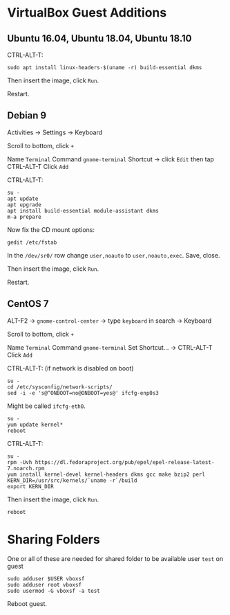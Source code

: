 # VirtualBox Guest Additions

## Ubuntu 16.04, Ubuntu 18.04, Ubuntu 18.10

CTRL-ALT-T:

```
sudo apt install linux-headers-$(uname -r) build-essential dkms
```

Then insert the image, click `Run`.

Restart.

## Debian 9

Activities -> Settings -> Keyboard

Scroll to bottom, click `+`

Name `Terminal`
Command `gnome-terminal`
Shortcut -> click `Edit` then tap CTRL-ALT-T
Click `Add`

CTRL-ALT-T:

```
su -
apt update
apt upgrade
apt install build-essential module-assistant dkms
m-a prepare
```

Now fix the CD mount options:

```
gedit /etc/fstab
```

In the `/dev/sr0/` row change `user,noauto` to `user,noauto,exec`. Save, close.

Then insert the image, click `Run`.

Restart.

## CentOS 7

ALT-F2 -> `gnome-control-center` -> type `keyboard` in search -> Keyboard

Scroll to bottom, click `+`

Name `Terminal`
Command `gnome-terminal`
Set Shortcut... -> CTRL-ALT-T
Click `Add`

CTRL-ALT-T: (if network is disabled on boot)

```
su -
cd /etc/sysconfig/network-scripts/
sed -i -e 's@^ONBOOT=no@ONBOOT=yes@' ifcfg-enp0s3
```

Might be called `ifcfg-eth0`.

```
su -
yum update kernel*
reboot
```

CTRL-ALT-T:

```
su -
rpm -Uvh https://dl.fedoraproject.org/pub/epel/epel-release-latest-7.noarch.rpm
yum install kernel-devel kernel-headers dkms gcc make bzip2 perl
KERN_DIR=/usr/src/kernels/`uname -r`/build
export KERN_DIR
```

Then insert the image, click `Run`.

```
reboot
```

# Sharing Folders

One or all of these are needed for shared folder to be available user `test` on guest

```
sudo adduser $USER vboxsf
sudo adduser root vboxsf
sudo usermod -G vboxsf -a test
```

Reboot guest.

